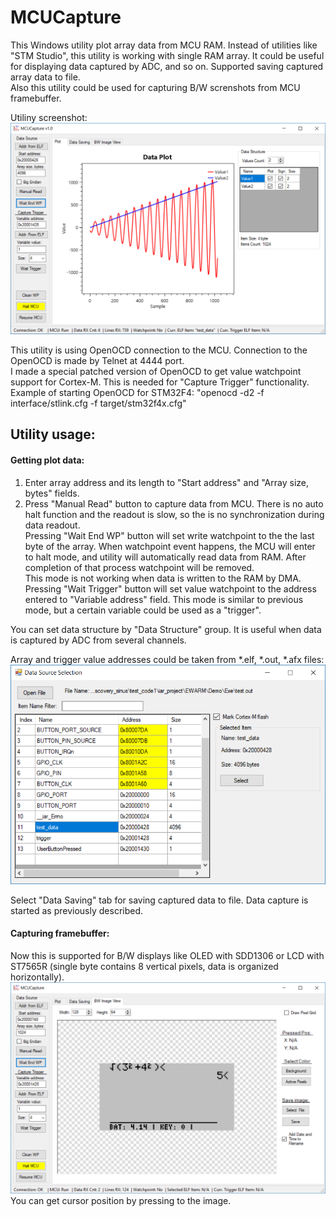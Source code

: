 # MCUCapture
This Windows utility plot array data from MCU RAM. Instead of utilities like "STM Studio", this utility is working with single RAM array. 
It could be useful for displaying data captured by ADC, and so on. Supported saving captured array data to file.  
Also this utility could be used for capturing B/W screnshots from MCU framebuffer.  
  
Utiliny screenshot:
![Alt text](Screenshots/picture1.png?raw=true "Image")  
  
This utility is using OpenOCD connection to the MCU. Connection to the OpenOCD is made by Telnet at 4444 port.  
I made a special patched version of OpenOCD to get value watchpoint support for Cortex-M. This is needed for "Capture Trigger" functionality.  
Example of starting OpenOCD for STM32F4: "openocd -d2 -f interface/stlink.cfg -f target/stm32f4x.cfg"  

## Utility usage:  
#### Getting plot data:  
1. Enter array address and its length to "Start address" and "Array size, bytes" fields.
2. Press "Manual Read" button to capture data from MCU. There is no auto halt function and the readout is slow, so the is no synchronization during data readout.  
Pressing "Wait End WP" button will set write watchpoint to the the last byte of the array. When watchpoint event happens, 
the MCU will enter to halt mode, and utility will automatically read data from RAM. After completion of that process watchpoint will be removed.  
This mode is not working when data is written to the RAM by DMA.  
Pressing "Wait Trigger" button will set value watchpoint to the address entered to "Variable address" field. This mode is similar to previous mode, 
but a certain variable could be used as a "trigger".

You can set data structure by "Data Structure" group. It is useful when data is captured by ADC from several channels.  

Array and trigger value addresses could be taken from *.elf, *.out, *.afx files:  
![Alt text](Screenshots/picture3.png?raw=true "Image")  

Select "Data Saving" tab for saving captured data to file. Data capture is started as previously described.  

#### Capturing framebuffer:  
Now this is supported for B/W displays like OLED with SDD1306 or LCD with ST7565R (single byte contains 8 vertical pixels, data is  organized horizontally).  
![Alt text](Screenshots/picture2.png?raw=true "Image")  
You can get cursor position by pressing to the image.
